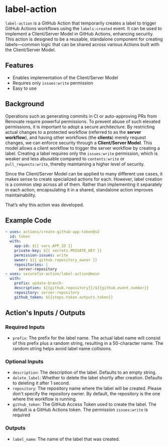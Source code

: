 # label-action

`label-action` is a GitHub Action that temporarily creates a label to trigger GitHub Actions workflows using the `labels:created` event.
It can be used to implement a Client/Server Model in GitHub Actions, enhancing security.
This action is designed to be a reusable, standalone component for creating labels—common logic that can be shared across various Actions built with the Client/Server Model.

## Features

- Enables implementation of the Client/Server Model
- Requires only `issues:write` permission
- Easy to use

## Background

Operations such as generating commits in CI or auto-approving PRs from Renovate require powerful permissions.
To prevent abuse of such elevated permissions, it is important to adopt a secure architecture.
By restricting actual changes to a protected workflow (referred to as the **server workflow**), and having other workflows (the **clients**) merely request changes, we can enforce security through a **Client/Server Model**.
This model allows a client workflow to trigger the server workflow by creating a label.
Creating a label requires only the `issues:write` permission, which is weaker and less abusable compared to `contents:write` or `pull_requests:write`, thereby maintaining a higher level of security.

Since the Client/Server Model can be applied to many different use cases, it makes sense to create specialized actions for each.
However, label creation is a common step across all of them.
Rather than implementing it separately in each action, encapsulating it in a shared, standalone action improves maintainability.

That’s why this action was developed.

## Example Code

```yaml
- uses: actions/create-github-app-token@v2
  id: token
  with:
    app-id: ${{ vars.APP_ID }}
    private-key: ${{ secrets.PRIVATE_KEY }}
    permission-issues: write
    owner: ${{ github.repository_owner }}
    repositories: |
      server-repository
- uses: securefix-action/label-action@main
  with:
    prefix: update-branch-
    description: ${{github.repository}}/${{github.event.number}}
    repository: server-repository
    github_token: ${{steps.token.outputs.token}}
```

## Action's Inputs / Outputs

### Required Inputs

- `prefix`: The prefix for the label name. The actual label name will consist of this prefix plus a random string, resulting in a 50-character name. The random string helps avoid label name collisions.

### Optional Inputs

- `description`: The description of the label. Defaults to an empty string.
- `delete_label`: Whether to delete the label shortly after creation. Defaults to deleting it after 1 second.
- `repository`: The repository name where the label will be created. Please don't specify the repository owner. By default, the repository is the one where the workflow is running.
- `github_token`: The GitHub Access Token used to create the label. The default is a GitHub Actions token. The permission `issues:write` is required

### Outputs

- `label_name`: The name of the label that was created.
